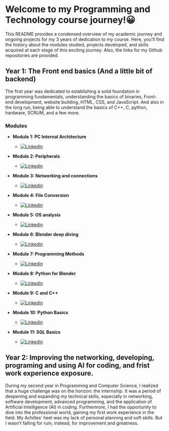 # Welcome to my Programming and Technology course journey!😀
<p>
This README provides a condensed overview of my academic journey and ongoing projects for my 3 years of dedication to my course. Here, you'll find the history about the modules studied, projects developed, and skills acquired at each stage of this exciting journey.
Also, the links for my Github repositories are provided.
</p>

## Year 1: The Front end basics (And a little bit of backend)

<p>
The first year was dedicated to establishing a solid foundation in programming fundamentals, understanding the basics of binaries, Front-end development, website building, HTML, CSS, and JavaScript.
And also in the long run, being able to understand the basics of C++, C, python, hardware, SCRUM, and a few more.
</p>

### Modules

- **Module 1: PC Internal Architecture**
  - [![Linkedin](https://img.shields.io/badge/GitHub%20Pages-222222.svg?style=for-the-badge&logo=GitHub-Pages&logoColor=white)](https://github.com/C0rtex5/Module-1)
- **Module 2: Peripherals**
  - [![Linkedin](https://img.shields.io/badge/GitHub%20Pages-222222.svg?style=for-the-badge&logo=GitHub-Pages&logoColor=white)](https://github.com/C0rtex5/Module-2)
- **Module 3: Networking and connections**
  - [![Linkedin](https://img.shields.io/badge/GitHub%20Pages-222222.svg?style=for-the-badge&logo=GitHub-Pages&logoColor=white)](https://github.com/C0rtex5/Module-3)
- **Module 4: File Conversion**
  - [![Linkedin](https://img.shields.io/badge/GitHub%20Pages-222222.svg?style=for-the-badge&logo=GitHub-Pages&logoColor=white)](https://github.com/C0rtex5/Module-4)

- **Module 5: OS analysis**
  - [![Linkedin](https://img.shields.io/badge/GitHub%20Pages-222222.svg?style=for-the-badge&logo=GitHub-Pages&logoColor=white)](https://github.com/C0rtex5/Module-5)

- **Module 6: Blender deep diving**
  - [![Linkedin](https://img.shields.io/badge/GitHub%20Pages-222222.svg?style=for-the-badge&logo=GitHub-Pages&logoColor=white)](https://github.com/C0rtex5/Module-6)

- **Module 7: Programming Methods**
  - [![Linkedin](https://img.shields.io/badge/GitHub%20Pages-222222.svg?style=for-the-badge&logo=GitHub-Pages&logoColor=white)](https://github.com/C0rtex5/Module-7)

- **Module 8: Python for Blender**
  - [![Linkedin](https://img.shields.io/badge/GitHub%20Pages-222222.svg?style=for-the-badge&logo=GitHub-Pages&logoColor=white)](https://github.com/C0rtex5/Module-8)

- **Module 9: C and C++**
  - [![Linkedin](https://img.shields.io/badge/GitHub%20Pages-222222.svg?style=for-the-badge&logo=GitHub-Pages&logoColor=white)](https://github.com/C0rtex5/Module-9)

- **Module 10: Python Basics**
  - [![Linkedin](https://img.shields.io/badge/GitHub%20Pages-222222.svg?style=for-the-badge&logo=GitHub-Pages&logoColor=white)](https://github.com/C0rtex5/Module-10)

- **Module 11: SQL Basics**
  - [![Linkedin](https://img.shields.io/badge/GitHub%20Pages-222222.svg?style=for-the-badge&logo=GitHub-Pages&logoColor=white)](https://github.com/C0rtex5/Module-11)

## Year 2: Improving the networking, developing, programing and using AI for coding, and frist work experience exposure.

 <p>
During my second year in Programming and Computer Science, I realized that a huge challenge was on the horizon: the internship. It was a period of deepening and expanding my technical skills, especially in networking, software development, advanced programming, and the application of Artificial Intelligence (AI) in coding. Furthermore, I had the opportunity to dive into the professional world, gaining my first work experience in the field. My Achilles' heel was my lack of personal planning and soft skills.
But I wasn't falling for ruin, instead, for improvement and greatness.
</p